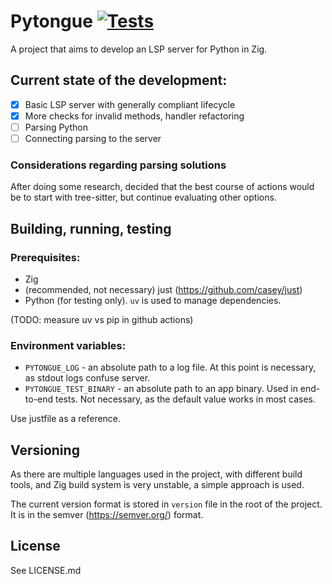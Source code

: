 # Pytongue [![Tests](https://github.com/alex-korzh/Pytongue/actions/workflows/e2e-test.yml/badge.svg)](https://github.com/alex-korzh/Pytongue/actions/workflows/e2e-test.yml)
A project that aims to develop an LSP server for Python in Zig.

## Current state of the development:

- [x] Basic LSP server with generally compliant lifecycle
- [x] More checks for invalid methods, handler refactoring
- [ ] Parsing Python
- [ ] Connecting parsing to the server

### Considerations regarding parsing solutions

After doing some research, decided that the best course of actions would be
to start with tree-sitter, but continue evaluating other options.

## Building, running, testing

### Prerequisites:
 - Zig
 - (recommended, not necessary) just (https://github.com/casey/just)
 - Python (for testing only). `uv` is used to manage dependencies.

(TODO: measure uv vs pip in github actions)

### Environment variables:
 - `PYTONGUE_LOG` - an absolute path to a log file. At this point is necessary, as stdout logs confuse server.
 - `PYTONGUE_TEST_BINARY` - an absolute path to an app binary. Used in end-to-end tests. Not necessary, as the default value works in most cases.


Use justfile as a reference.

## Versioning

As there are multiple languages used in the project, with different build tools, and Zig build system is very unstable, a simple approach is used.

The current version format is stored in `version` file in the root of the project. It is in the semver (https://semver.org/) format.

## License

See LICENSE.md
